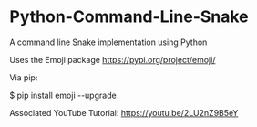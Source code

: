 # Python-Command-Line-Snake
A command line Snake implementation using Python

Uses the Emoji package https://pypi.org/project/emoji/

Via pip:

$ pip install emoji --upgrade

Associated YouTube Tutorial: https://youtu.be/2LU2nZ9B5eY

